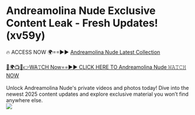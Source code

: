 # Andreamolina Nude Exclusive Content Leak - Fresh Updates! (xv59y)

🔥 ACCESS NOW 🌍==►► <a href="https://tinyurl.com/yc657z5k" rel="nofollow">Andreamolina Nude Latest Collection</a>
<br><br>
[🔴🌍📺📱👉WA𝚃CH Now==►► CLICK HERE TO Andreamolina Nude 𝚆𝙰𝚃𝙲𝙷 NOW](https://tinyurl.com/yc657z5k)
<br><br>
Unlock Andreamolina Nude's private videos and photos today! Dive into the newest 2025 content updates and explore exclusive material you won’t find anywhere else.
<br>
<a href="https://tinyurl.com/yc657z5k" rel="nofollow" data-target="animated-image.originalLink"><img src="https://camo.githubusercontent.com/8a4f000d20f83aca3bf7ec5f350d767afa0574a8a352519fd8cfa583a6f93a33/68747470733a2f2f692e696d6775722e636f6d2f644a486b345a712e676966" data-canonical-src="https://i.imgur.com/dJHk4Zq.gif" style="max-width: 100%; display: inline-block;" data-target="animated-image.originalImage"></a>
<br>

